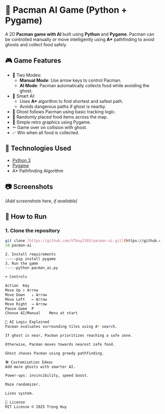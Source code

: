 # 🧠 Pacman AI Game (Python + Pygame)

A 2D **Pacman game with AI** built using **Python** and **Pygame**. Pacman can be controlled manually or move intelligently using **A\*** pathfinding to avoid ghosts and collect food safely.

## 🎮 Game Features

- 🔁 Two Modes:
  - **Manual Mode**: Use arrow keys to control Pacman.
  - **AI Mode**: Pacman automatically collects food while avoiding the ghost.
- 🧠 Smart AI:
  - Uses **A\*** algorithm to find shortest and safest path.
  - Avoids dangerous paths if ghost is nearby.
- 👻 Ghost follows Pacman using basic tracking logic.
- 🍕 Randomly placed food items across the map.
- 🎨 Simple retro graphics using Pygame.
- ⚰️ Game over on collision with ghost.
- ✅ Win when all food is collected.

## 🧪 Technologies Used

- [Python 3](https://www.python.org/)
- [Pygame](https://www.pygame.org/)
- A\* Pathfinding Algorithm

## 📷 Screenshots

*(Add screenshots here, if available)*

## 🚀 How to Run

### 1. Clone the repository

```bash
git clone [https://github.com/VTHuy2203/pacman-ai.git](https://github.com/VTHuy2203/PacmanAI)
cd pacman-ai

2. Install requirements
-----pip install pygame
3. Run the game
-----python pacman_ai.py

⌨️ Controls

Action	Key
Move Up	↑ Arrow
Move Down	↓ Arrow
Move Left	← Arrow
Move Right	→ Arrow
Pause Game	P
Choose AI/Manual	Menu at start

🧠 AI Logic Explained
Pacman evaluates surrounding tiles using A* search.

If ghost is near, Pacman prioritizes reaching a safe zone.

Otherwise, Pacman moves towards nearest safe food.

Ghost chases Pacman using greedy pathfinding.

🛠️ Customization Ideas
Add more ghosts with smarter AI.

Power-ups: invincibility, speed boost.

Maze randomizer.

Lives system.

📄 License
MIT License © 2025 Trọng Huy

